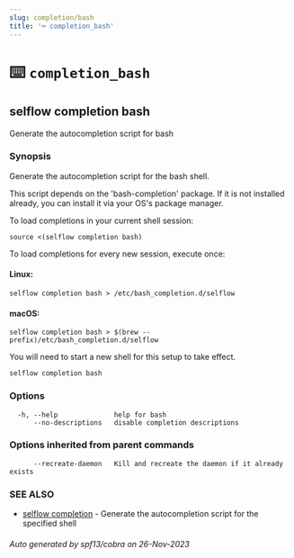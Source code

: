 ```yaml
---
slug: completion/bash
title: '⌨ completion_bash'
---
```


# ⌨️ `completion_bash`

## selflow completion bash

Generate the autocompletion script for bash

### Synopsis

Generate the autocompletion script for the bash shell.

This script depends on the 'bash-completion' package.
If it is not installed already, you can install it via your OS's package manager.

To load completions in your current shell session:

    source <(selflow completion bash)

To load completions for every new session, execute once:

#### Linux:

    selflow completion bash > /etc/bash_completion.d/selflow

#### macOS:

    selflow completion bash > $(brew --prefix)/etc/bash_completion.d/selflow

You will need to start a new shell for this setup to take effect.

```
selflow completion bash
```

### Options

```
  -h, --help              help for bash
      --no-descriptions   disable completion descriptions
```

### Options inherited from parent commands

```
      --recreate-daemon   Kill and recreate the daemon if it already exists
```

### SEE ALSO

- [selflow completion](selflow_completion.md) - Generate the autocompletion script for the specified shell

###### Auto generated by spf13/cobra on 26-Nov-2023
